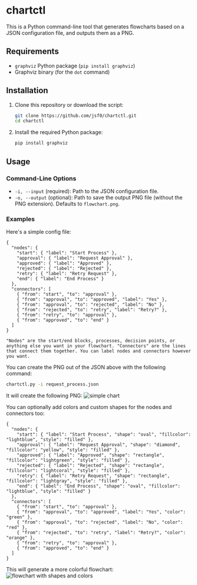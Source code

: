 # chartctl

This is a Python command-line tool that generates flowcharts based on a JSON configuration file, and outputs them as a PNG.

## Requirements

- `graphviz` Python package (`pip install graphviz`)
- Graphviz binary (for the `dot` command)

## Installation

1. Clone this repository or download the script:

    ```bash
    git clone https://github.com/jsf0/chartctl.git
    cd chartctl
    ```

2. Install the required Python package:

    ```bash
    pip install graphviz
    ```

## Usage

### Command-Line Options

- `-i, --input` (required): Path to the JSON configuration file.
- `-o, --output` (optional): Path to save the output PNG file (without the PNG extension). Defaults to `flowchart.png`.

### Examples

Here's a simple config file:
```
{
  "nodes": {
    "start": { "label": "Start Process" },
    "approval": { "label": "Request Approval" },
    "approved": { "label": "Approved" },
    "rejected": { "label": "Rejected" },
    "retry": { "label": "Retry Request" },
    "end": { "label": "End Process" }
  },
  "connectors": [
    { "from": "start", "to": "approval" },
    { "from": "approval", "to": "approved", "label": "Yes" },
    { "from": "approval", "to": "rejected", "label": "No" },
    { "from": "rejected", "to": "retry", "label": "Retry?" },
    { "from": "retry", "to": "approval" },
    { "from": "approved", "to": "end" }
  ]
}

"Nodes" are the start/end blocks, processes, decision points, or anything else you want in your flowchart. "Connectors" are the lines that connect them together. You can label nodes and connectors however you want.

```
You can create the PNG out of the JSON above with the following command:
```bash
chartctl.py -i request_process.json
```

It will create the following PNG:
![simple chart](https://kernelpanic.life/img/request_process.png)


You can optionally add colors and custom shapes for the nodes and connectors too:
```
{
  "nodes": {
    "start": { "label": "Start Process", "shape": "oval", "fillcolor": "lightblue", "style": "filled" },
    "approval": { "label": "Request Approval", "shape": "diamond", "fillcolor": "yellow", "style": "filled" },
    "approved": { "label": "Approved", "shape": "rectangle", "fillcolor": "lightgreen", "style": "filled" },
    "rejected": { "label": "Rejected", "shape": "rectangle", "fillcolor": "lightcoral", "style": "filled" },
    "retry": { "label": "Retry Request", "shape": "rectangle", "fillcolor": "lightgray", "style": "filled" },
    "end": { "label": "End Process", "shape": "oval", "fillcolor": "lightblue", "style": "filled" }
  },
  "connectors": [
    { "from": "start", "to": "approval" },
    { "from": "approval", "to": "approved", "label": "Yes", "color": "green" },
    { "from": "approval", "to": "rejected", "label": "No", "color": "red" },
    { "from": "rejected", "to": "retry", "label": "Retry?", "color": "orange" },
    { "from": "retry", "to": "approval" },
    { "from": "approved", "to": "end" }
  ]
}
```

This will generate a more colorful flowchart:
![flowchart with shapes and colors](https://kernelpanic.life/img/request_process_2.png)
